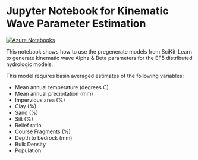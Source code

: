 Jupyter Notebook for Kinematic Wave Parameter Estimation
===

[![Azure Notebooks](https://notebooks.azure.com/launch.png)](https://notebooks.azure.com/import/gh/hydroslab/ef5-kw-estimation)


This notebook shows how to use the pregenerate models from SciKit-Learn to generate kinematic wave Alpha & Beta parameters for the EF5 distributed hydrologic models.

This model requires basin averaged estimates of the following variables:
* Mean annual temperature (degrees C)
* Mean annual precipitation (mm)
* Impervious area (%)
* Clay (%)
* Sand (%)
* Silt (%)
* Relief ratio
* Course Fragments (%)
* Depth to bedrock (mm)
* Bulk Density
* Population
